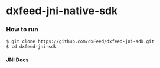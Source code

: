 # dxfeed-jni-native-sdk

### How to run

```
$ git clone https://github.com/dxFeed/dxfeed-jni-sdk.git
$ cd dxfeed-jni-sdk
```

#### JNI Docs